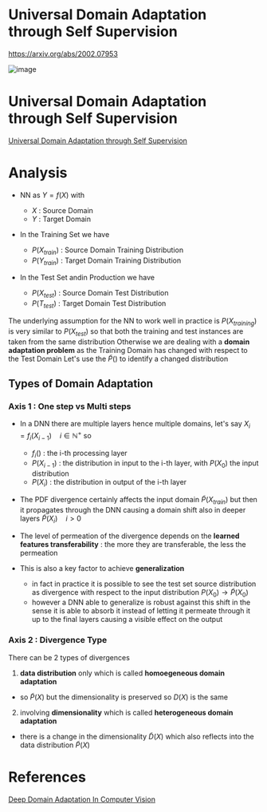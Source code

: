 
# Universal Domain Adaptation through Self Supervision

https://arxiv.org/abs/2002.07953

![image](https://user-images.githubusercontent.com/6381645/85234560-68433c00-b40e-11ea-9994-ab7a1b2a28f5.png)

# Universal Domain Adaptation through Self Supervision

[Universal Domain Adaptation through Self Supervision](https://arxiv.org/abs/2002.07953?fbclid=IwAR3ZHDaXuPucHEYxR1_jNmCr5huUJ4fK4q9wbqeNp-MwFid3E7q5-MuWk2I)

# Analysis 

- NN as $Y = f(X)$ with 
  - $X$ : Source Domain 
  - $Y$ : Target Domain 

- In the Training Set we have 
  - $P(X_{train})$ : Source Domain Training Distribution 
  - $P(Y_{train})$ : Target Domain Training Distribution 

- In the Test Set andin Production we have 
  - $P(X_{test})$ : Source Domain Test Distribution 
  - $P(T_{test})$ : Target Domain Test Distribution 

The underlying assumption for the NN to work well in practice is $P(X_{training})$ is very similar to $P(X_{test})$ so that both the training and test instances are taken from the same distribution 
Otherwise we are dealing with a **domain adaptation problem** as the Training Domain has changed with respect to the Test Domain 
Let's use the $\tilde P()$ to identify a changed distribution 


## Types of Domain Adaptation 

### Axis 1 : One step vs Multi steps 

- In a DNN there are multiple layers hence multiple domains, let's say $X_{i} = f_{i}(X_{i-1}) \quad i \in \mathbb{N}^{+}$ so 
  - $f_{i}()$ : the i-th processing layer 
  - $P(X_{i-1})$ : the distribution in input to the i-th layer, with $P(X_{0})$ the input distribution 
  - $P(X_{i})$ : the distribution in output of the i-th layer 
- The PDF divergence certainly affects the input domain $\tilde P(X_{train})$ but then it propagates through the DNN causing a domain shift also in deeper layers $\tilde P(X_{i}) \quad i>0$ 

- The level of permeation of the divergence depends on the **learned features transferability** : the more they are transferable, the less the permeation 
- This is also a key factor to achieve **generalization** 
  - in fact in practice it is possible to see the test set source distribution as divergence with respect to the input distribution $P(X_{0}) \rightarrow \tilde P(X_{0})$ 
  - however a DNN able to generalize is robust against this shift in the sense it is able to absorb it instead of letting it permeate through it up to the final layers causing a visible effect on the output 



### Axis 2 : Divergence Type 

There can be 2 types of divergences 
1. **data distribution** only which is called **homoegeneous domain adaptation** 
- so $\tilde P(X)$ but the dimensionality is preserved so $D(X)$ is the same 

2. involving **dimensionality** which is called **heterogeneous domain adaptation** 
- there is a change in the dimensionality $\tilde D(X)$ which also reflects into the data distribution $\tilde P(X)$ 





# References 

[Deep Domain Adaptation In Computer Vision](https://towardsdatascience.com/deep-domain-adaptation-in-computer-vision-8da398d3167f)






